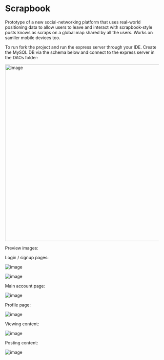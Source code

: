 # Scrapbook
Prototype of a new social-networking platform that uses real-world positioning data to allow users to leave and interact with scrapbook-style posts knows as scraps on a global map shared by all the users. Works on samller mobile devices too. 

To run fork the project and run the express server through your IDE. Create the MySQL DB via the schema below and connect to the express server in the DAOs folder:

<img width="578" alt="image" src="https://github.com/user-attachments/assets/28635b84-a4b0-4a6f-8b39-2ce1e0100385" />

Preview images:

Login / signup pages:

![image](https://github.com/user-attachments/assets/e2eeb585-b4a1-4941-8c4a-2b4985e068a8)

![image](https://github.com/user-attachments/assets/ceced560-b758-489f-a207-3c866c1e500e)

Main account page:

![image](https://github.com/user-attachments/assets/10bd9fd3-2c85-4278-919e-bfb8477a51b5)

Profile page:

![image](https://github.com/user-attachments/assets/70f3d32e-84c5-4821-ad83-c8bea470f3c0)

Viewing content:

![image](https://github.com/user-attachments/assets/9b43e932-5022-46ea-9136-ca48fcf68104)

Posting content:

![image](https://github.com/user-attachments/assets/010aeb67-85d0-4b92-8ae3-5b1d1a2d19f3)

